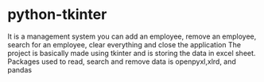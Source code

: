 # python-tkinter

It is a management system you can add an employee, remove an employee, search for an employee, clear everything and close the application
The project is basically made using tkinter and is storing the data in excel sheet.
Packages used to read, search and remove data is openpyxl,xlrd, and pandas

